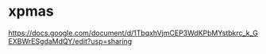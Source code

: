 # xpmas

https://docs.google.com/document/d/1TbqxhVjmCEP3WdKPbMYstbkrc_k_GEXBWrESgdaMdQY/edit?usp=sharing
